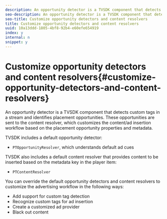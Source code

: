 ```yaml
---
description: An opportunity detector is a TVSDK component that detects custom tags in a stream and identifies placement opportunities. These opportunities are sent to the content resolver, which customizes the content/ad insertion workflow based on the placement opportunity properties and metadata.
seo-description: An opportunity detector is a TVSDK component that detects custom tags in a stream and identifies placement opportunities. These opportunities are sent to the content resolver, which customizes the content/ad insertion workflow based on the placement opportunity properties and metadata.
seo-title: Customize opportunity detectors and content resolvers
title: Customize opportunity detectors and content resolvers
uuid: 10a13ddd-1805-4bf8-92b4-e60efe654919
index: y
internal: n
snippet: y
---
```


# Customize opportunity detectors and content resolvers{#customize-opportunity-detectors-and-content-resolvers}

An opportunity detector is a TVSDK component that detects custom tags in a stream and identifies placement opportunities. These opportunities are sent to the content resolver, which customizes the content/ad insertion workflow based on the placement opportunity properties and metadata.

 TVSDK includes a default opportunity detector:

* `PTOpportunityResolver`, which understands default ad cues

TVSDK also includes a default content resolver that provides content to be inserted based on the metadata key in the player item:

* `PTContentResolver`

You can override the default opportunity detectors and content resolvers to customize the advertising workflow in the following ways:

* Add support for custom tag detection 
* Recognize custom tags for ad insertion 
* Create a customized ad provider 
* Black out content


